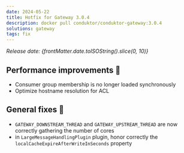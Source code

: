 ```yaml
---
date: 2024-05-22
title: Hotfix for Gateway 3.0.4
description: docker pull conduktor/conduktor-gateway:3.0.4
solutions: gateway
tags: fix
---
```


*Release date: {frontMatter.date.toISOString().slice(0, 10)}*

## Performance improvements 🚀

- Consumer group membership is no longer loaded synchronously
- Optimize hostname resolution for ACL

## General fixes 🔨

- `GATEWAY_DOWNSTREAM_THREAD` and `GATEWAY_UPSTREAM_THREAD` are now correctly gathering the number of cores
- in `LargeMessageHandlingPlugin` plugin, honor correctly the `localCacheExpireAfterWriteInSeconds` property
